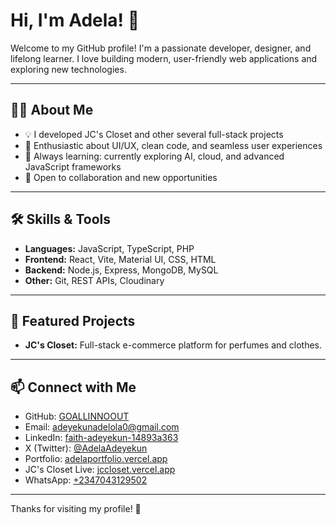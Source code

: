 
# Hi, I'm Adela! 👋

Welcome to my GitHub profile! I'm a passionate developer, designer, and lifelong learner. I love building modern, user-friendly web applications and exploring new technologies.

---

## 👩‍💻 About Me
- 💡  I developed JC's Closet and other several full-stack projects
- 🎨 Enthusiastic about UI/UX, clean code, and seamless user experiences
- 🌱 Always learning: currently exploring AI, cloud, and advanced JavaScript frameworks
- 🤝 Open to collaboration and new opportunities

---

## 🛠️ Skills & Tools
- **Languages:** JavaScript, TypeScript, PHP
- **Frontend:** React, Vite, Material UI, CSS, HTML
- **Backend:** Node.js, Express, MongoDB, MySQL
- **Other:** Git, REST APIs,  Cloudinary

---

## 📌 Featured Projects
- **JC's Closet:** Full-stack e-commerce platform for perfumes and clothes.

---




## 📫 Connect with Me
- GitHub: [GOALLINNOOUT](https://github.com/GOALLINNOOUT)
- Email: adeyekunadelola0@gmail.com
- LinkedIn: [faith-adeyekun-14893a363](https://www.linkedin.com/in/faith-adeyekun-14893a363/)
- X (Twitter): [@AdelaAdeyekun](https://x.com/AdelaAdeyekun)
- Portfolio: [adelaportfolio.vercel.app](https://adelaportfolio.vercel.app)
- JC's Closet Live: [jccloset.vercel.app](https://jccloset.vercel.app)
- WhatsApp: [+2347043129502](https://wa.me/2347043129502)

---

Thanks for visiting my profile! 🚀
